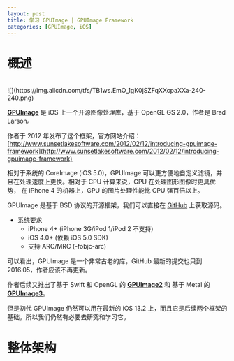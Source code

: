 ```yaml
---
layout: post
title: 学习 GPUImage | GPUImage Framework
categories: [GPUImage, iOS]
---
```


# 概述
<br>
![](https://img.alicdn.com/tfs/TB1ws.EmO_1gK0jSZFqXXcpaXXa-240-240.png)

[**GPUImage**](https://github.com/BradLarson/GPUImage) 是 iOS 上一个开源图像处理库，基于 OpenGL GS 2.0，作者是 Brad Larson。

作者于 2012 年发布了这个框架，官方网站介绍：[http://www.sunsetlakesoftware.com/2012/02/12/introducing-gpuimage-framework](http://www.sunsetlakesoftware.com/2012/02/12/introducing-gpuimage-framework)

相对于系统的 CoreImage (iOS 5.0)，GPUImage 可以更方便地自定义滤镜，并且在处理速度上更快。相对于 CPU 计算来说，GPU 在处理图形图像时更具优势，
在 iPhone 4 的机器上，GPU 的图片处理性能比 CPU 强百倍以上。

GPUImage 是基于 BSD 协议的开源框架，我们可以直接在 [GitHub](https://github.com/BradLarson/GPUImage) 上获取源码。

* 系统要求
  * iPhone 4+ (iPhone 3G/iPod 1/iPod 2 不支持)
  * iOS 4.0+ (依赖 iOS 5.0 SDK)
  * 支持 ARC/MRC (-fobjc-arc)

可以看出，GPUImage 是一个非常古老的库，GitHub 最新的提交也只到 2016.05，作者应该不再更新。

作者后续又推出了基于 Swift 和 OpenGL 的 [**GPUImage2**](https://github.com/BradLarson/GPUImage2) 和
基于 Metal 的 [**GPUImage3**](https://github.com/BradLarson/GPUImage3)。

但是初代 GPUImage 仍然可以用在最新的 iOS 13.2 上，而且它是后续两个框架的基础。所以我们仍然有必要去研究和学习它。

# 整体架构






